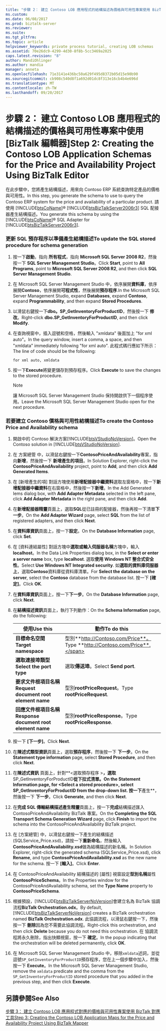 ```yaml
---
title: "步驟 2： 建立 Contoso LOB 應用程式的結構描述為價格與可用性專案使用 BizTalk 編輯器 |Microsoft 文件"
ms.custom: 
ms.date: 06/08/2017
ms.prod: biztalk-server
ms.reviewer: 
ms.suite: 
ms.tgt_pltfrm: 
ms.topic: article
helpviewer_keywords: private process tutorial, creating LOB schemas
ms.assetid: 70e26dc9-4299-4d30-8f8b-5cc3469a2025
caps.latest.revision: "8"
author: MandiOhlinger
ms.author: mandia
manager: anneta
ms.openlocfilehash: 71e3141e436bc50a629f495d8372b05d15e90b90
ms.sourcegitcommit: cb908c540d8f1a692d01dc8f313e16cb4b4e696d
ms.translationtype: MT
ms.contentlocale: zh-TW
ms.lasthandoff: 09/20/2017
---
```

# <a name="step-2-creating-the-contoso-lob-application-schemas-for-the-price-and-availability-project-using-biztalk-editor"></a><span data-ttu-id="ad774-102">步驟 2： 建立 Contoso LOB 應用程式的結構描述的價格與可用性專案中使用 [BizTalk 編輯器]</span><span class="sxs-lookup"><span data-stu-id="ad774-102">Step 2: Creating the Contoso LOB Application Schemas for the Price and Availability Project Using BizTalk Editor</span></span>
<span data-ttu-id="ad774-103">在此步驟中，您將產生結構描述，用來向 Contoso ERP 系統查詢特定產品的價格與可用性。</span><span class="sxs-lookup"><span data-stu-id="ad774-103">In this step, you generate the schema to use to query the Contoso ERP system for the price and availability of a particular product.</span></span> <span data-ttu-id="ad774-104">請使用 [!INCLUDE[btsCoName](../../includes/btsconame-md.md)]® [!INCLUDE[btsBizTalkServer2006r3](../../includes/btsbiztalkserver2006r3-md.md)] SQL 配接器產生結構描述。</span><span class="sxs-lookup"><span data-stu-id="ad774-104">You generate this schema by using the [!INCLUDE[btsCoName](../../includes/btsconame-md.md)]® SQL Adapter for [!INCLUDE[btsBizTalkServer2006r3](../../includes/btsbiztalkserver2006r3-md.md)].</span></span>  
  
### <a name="to-update-the-sql-stored-procedure-for-schema-generation"></a><span data-ttu-id="ad774-105">更新 SQL 預存程序以準備產生結構描述</span><span class="sxs-lookup"><span data-stu-id="ad774-105">To update the SQL stored procedure for schema generation</span></span>  
  
1.  <span data-ttu-id="ad774-106">按一下**啟動**，指向 **所有程式**，指向  **Microsoft SQL Server 2008 R2**，然後按一下  **SQL Server Management Studio**。</span><span class="sxs-lookup"><span data-stu-id="ad774-106">Click **Start**, point to **All Programs**, point to **Microsoft SQL Server 2008 R2**, and then click **SQL Server Management Studio**.</span></span>  
  
2.  <span data-ttu-id="ad774-107">在 Microsoft SQL Server Management Studio 中，依序展開**資料庫**，依序展開**Contoso**，依序展開**可程式性**，然後展開**預存程序**.</span><span class="sxs-lookup"><span data-stu-id="ad774-107">In the Microsoft SQL Server Management Studio, expand **Databases**, expand **Contoso**, expand **Programmability**, and then expand **Stored Procedures**.</span></span>  
  
3.  <span data-ttu-id="ad774-108">以滑鼠右鍵按一下**dbo。SP_GetInventoryForProductID**，然後按一下 **修改**。</span><span class="sxs-lookup"><span data-stu-id="ad774-108">Right-click **dbo.SP_GetInventoryForProductID**, and then click **Modify**.</span></span>  
  
4.  <span data-ttu-id="ad774-109">在查詢視窗中，插入逗號和空格，然後輸入 "xmldata" 後面加上 "for xml auto"。</span><span class="sxs-lookup"><span data-stu-id="ad774-109">In the query window, insert a comma, a space, and then "xmldata" immediately following "for xml auto".</span></span> <span data-ttu-id="ad774-110">此程式碼行應如下所示：</span><span class="sxs-lookup"><span data-stu-id="ad774-110">The line of code should be the following:</span></span>  
  
    ```  
    for xml auto, xmldata  
    ```  
  
5.  <span data-ttu-id="ad774-111">按一下**Execute**將變更儲存到預存程序。</span><span class="sxs-lookup"><span data-stu-id="ad774-111">Click **Execute** to save the changes to the stored procedure.</span></span>  
  
    > [!NOTE]
    >  <span data-ttu-id="ad774-112">讓 Microsoft SQL Server Management Studio 保持開啟供下一個程序使用。</span><span class="sxs-lookup"><span data-stu-id="ad774-112">Leave the Microsoft SQL Server Management Studio open for the next procedure.</span></span>  
  
### <a name="to-create-the-contoso-price-and-availability-schema"></a><span data-ttu-id="ad774-113">若要建立 Contoso 價格與可用性結構描述</span><span class="sxs-lookup"><span data-stu-id="ad774-113">To create the Contoso Price and Availability schema</span></span>  
  
1.  <span data-ttu-id="ad774-114">開啟中的 Contoso 解決方案[!INCLUDE[btsVStudioNoVersion](../../includes/btsvstudionoversion-md.md)]。</span><span class="sxs-lookup"><span data-stu-id="ad774-114">Open the Contoso solution in [!INCLUDE[btsVStudioNoVersion](../../includes/btsvstudionoversion-md.md)].</span></span>  
  
2.  <span data-ttu-id="ad774-115">在 方案總管 中，以滑鼠右鍵按一下**ContosoPriceAndAvailability**專案，指向**新增**，然後按一下 **新增產生的項目**。</span><span class="sxs-lookup"><span data-stu-id="ad774-115">In Solution Explorer, right-click the **ContosoPriceAndAvailability** project, point to **Add**, and then click **Add Generated Items**.</span></span>  
  
3.  <span data-ttu-id="ad774-116">在 [新增產生的項] 對話方塊使用**新增配接器中繼資料**選取左窗格中，按一下**新增配接器中繼資料**在右窗格中，然後按一下**新增**。</span><span class="sxs-lookup"><span data-stu-id="ad774-116">In the Add Generated Iems dialog box, with **Add Adapter Metadata** selected in the left pane, click **Add Adapter Metadata** in the right pane, and then click **Add**.</span></span>  
  
4.  <span data-ttu-id="ad774-117">在**新增配接器精靈**頁面上，選取**SQL**從已註冊的配接器，然後再按一下清單**下一步**。</span><span class="sxs-lookup"><span data-stu-id="ad774-117">On the **Add Adapter Wizard** page, select **SQL** from the list of registered adapters, and then click **Next**.</span></span>  
  
5.  <span data-ttu-id="ad774-118">在**資料庫資訊**頁面上，按一下**設定**。</span><span class="sxs-lookup"><span data-stu-id="ad774-118">On the **Database Information** page, click **Set**.</span></span>  
  
6.  <span data-ttu-id="ad774-119">在 [資料連結屬性] 對話方塊中**選取或輸入伺服器名稱**方塊中，輸入**localhost**。</span><span class="sxs-lookup"><span data-stu-id="ad774-119">In the Data Link Properties dialog box, in the **Select or enter a server name** box, type **localhost**.</span></span> <span data-ttu-id="ad774-120">選取**使用 Windows NT 整合式安全性**。</span><span class="sxs-lookup"><span data-stu-id="ad774-120">Select **Use Windows NT Integrated security**.</span></span> <span data-ttu-id="ad774-121">如**選取的資料庫伺服器上**，選取**Contoso**資料庫從資料庫清單。</span><span class="sxs-lookup"><span data-stu-id="ad774-121">For **Select the database on the server**, select the **Contoso** database from the database list.</span></span> <span data-ttu-id="ad774-122">按一下 **[確定]**。</span><span class="sxs-lookup"><span data-stu-id="ad774-122">Click **OK**.</span></span>  
  
7.  <span data-ttu-id="ad774-123">在**資料庫資訊**頁面上，按一下**下一步**。</span><span class="sxs-lookup"><span data-stu-id="ad774-123">On the **Database Information** page, click **Next**.</span></span>  
  
8.  <span data-ttu-id="ad774-124">在**結構描述資訊**頁面上，執行下列動作：</span><span class="sxs-lookup"><span data-stu-id="ad774-124">On the **Schema Information** page, do the following:</span></span>  
  
    |<span data-ttu-id="ad774-125">使用</span><span class="sxs-lookup"><span data-stu-id="ad774-125">Use this</span></span>|<span data-ttu-id="ad774-126">動作</span><span class="sxs-lookup"><span data-stu-id="ad774-126">To do this</span></span>|  
    |--------------|----------------|  
    |<span data-ttu-id="ad774-127">**目標命名空間**</span><span class="sxs-lookup"><span data-stu-id="ad774-127">**Target namespace**</span></span>|<span data-ttu-id="ad774-128">型別**http://Contoso.com/Price**。</span><span class="sxs-lookup"><span data-stu-id="ad774-128">Type **http://Contoso.com/Price**.</span></span>|  
    |<span data-ttu-id="ad774-129">**選取連接埠類型**</span><span class="sxs-lookup"><span data-stu-id="ad774-129">**Select the port type**</span></span>|<span data-ttu-id="ad774-130">選取**傳送埠**。</span><span class="sxs-lookup"><span data-stu-id="ad774-130">Select **Send port**.</span></span>|  
    |<span data-ttu-id="ad774-131">**要求文件根項目名稱**</span><span class="sxs-lookup"><span data-stu-id="ad774-131">**Request document root element name**</span></span>|<span data-ttu-id="ad774-132">型別**rootPriceRequest**。</span><span class="sxs-lookup"><span data-stu-id="ad774-132">Type **rootPriceRequest**.</span></span>|  
    |<span data-ttu-id="ad774-133">**回應文件根項目名稱**</span><span class="sxs-lookup"><span data-stu-id="ad774-133">**Response document root element name**</span></span>|<span data-ttu-id="ad774-134">型別**rootPriceResponse**。</span><span class="sxs-lookup"><span data-stu-id="ad774-134">Type **rootPriceResponse**.</span></span>|  
  
9. <span data-ttu-id="ad774-135">按一下 **[下一步]**。</span><span class="sxs-lookup"><span data-stu-id="ad774-135">Click **Next**.</span></span>  
  
10. <span data-ttu-id="ad774-136">在**陳述式類型資訊**頁面上，選取**預存程序**，然後按一下 **下一步**。</span><span class="sxs-lookup"><span data-stu-id="ad774-136">On the **Statement type information** page, select **Stored Procedure**, and then click **Next**.</span></span>  
  
11. <span data-ttu-id="ad774-137">在**陳述式資訊** 頁面上，針對**\<選取預存程序 >**，選取**SP_GetInventoryForProductID**從下拉式清單。</span><span class="sxs-lookup"><span data-stu-id="ad774-137">On the **Statement Information** page, for **\<Select a stored procedure>**, select **SP_GetInventoryForProductID** from the drop-down list.</span></span> <span data-ttu-id="ad774-138">按一下**產生**，然後按一下 **下一步**。</span><span class="sxs-lookup"><span data-stu-id="ad774-138">Click **Generate**, and then click **Next**.</span></span>  
  
12. <span data-ttu-id="ad774-139">在**完成 SQL 傳輸結構描述產生精靈**頁面上，按一下**完成**結構描述匯入 ContosoPriceAndAvailability BizTalk 專案。</span><span class="sxs-lookup"><span data-stu-id="ad774-139">On the **Completing the SQL Transport Schema Generation Wizard** page, click **Finish** to import the schema into the ContosoPriceAndAvailability BizTalk project.</span></span>  
  
13. <span data-ttu-id="ad774-140">在 [方案總管] 中，以滑鼠右鍵按一下產生的結構描述 (SQLService_Price.xsd)，請按一下**重新命名**，然後輸入**ContosoPriceAndAvailability.xsd**做為結構描述的新名稱。</span><span class="sxs-lookup"><span data-stu-id="ad774-140">In Solution Explorer, right-click the generated schema (SQLService_Price.xsd), click **Rename**, and type **ContosoPriceAndAvailability.xsd** as the new name for the schema.</span></span> <span data-ttu-id="ad774-141">按一下 **[輸入]**。</span><span class="sxs-lookup"><span data-stu-id="ad774-141">Click **Enter**.</span></span>  
  
14. <span data-ttu-id="ad774-142">在 ContosoPriceAndAvailability 結構描述的 [屬性] 視窗設定**型別名稱**屬性**ContosoPriceSchema**。</span><span class="sxs-lookup"><span data-stu-id="ad774-142">In the Properties window for the ContosoPriceAndAvailability schema, set the **Type Name** property to **ContosoPriceSchema**.</span></span>  
  
15. <span data-ttu-id="ad774-143">根據預設，[!INCLUDE[btsBizTalkServerNoVersion](../../includes/btsbiztalkservernoversion-md.md)]會建立名為 BizTalk 協調流程**BizTalk Orchestration.odx**。</span><span class="sxs-lookup"><span data-stu-id="ad774-143">By default, [!INCLUDE[btsBizTalkServerNoVersion](../../includes/btsbiztalkservernoversion-md.md)] creates a BizTalk orchestration named **BizTalk Orchestration.odx**.</span></span> <span data-ttu-id="ad774-144">此協調流程，以滑鼠右鍵按一下，然後按一下 **刪除**因為您不需要此協調流程。</span><span class="sxs-lookup"><span data-stu-id="ad774-144">Right-click this orchestration, and then click **Delete** because you do not need this orchestration.</span></span> <span data-ttu-id="ad774-145">在 協調流程將永久刪除，指出快顯視窗，按一下 **確定**。</span><span class="sxs-lookup"><span data-stu-id="ad774-145">In the popup indicating that the orchestration will be deleted permanently, click **OK**.</span></span>  
  
16. <span data-ttu-id="ad774-146">在 Microsoft SQL Server Management Studio 中，移除`xmldata`述詞，並從逗號`SP_GetInventoryForProductID`預存程序，您在上一個步驟中加入，然後按一下  **Execute**。</span><span class="sxs-lookup"><span data-stu-id="ad774-146">In the Microsoft SQL Server Management Studio, remove the `xmldata` predicate and the comma from the `SP_GetInventoryForProductID` stored procedure that you added in the previous step, and then click **Execute**.</span></span>  
  
## <a name="see-also"></a><span data-ttu-id="ad774-147">另請參閱</span><span class="sxs-lookup"><span data-stu-id="ad774-147">See Also</span></span>  
 [<span data-ttu-id="ad774-148">步驟 3： 建立 Contoso LOB 應用程式對應的價格與可用性專案使用 BizTalk 對應工具</span><span class="sxs-lookup"><span data-stu-id="ad774-148">Step 3: Creating the Contoso LOB Application Maps for the Price and Availability Project Using BizTalk Mapper</span></span>](../../adapters-and-accelerators/accelerator-rosettanet/step-3-create-contoso-lob-application-map-for-price-and-availability-in-mapper.md)